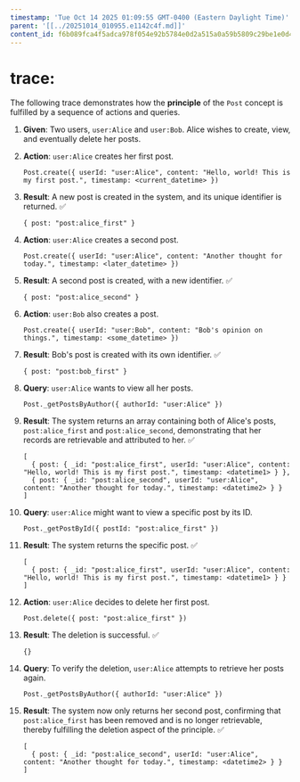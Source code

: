 ```yaml
---
timestamp: 'Tue Oct 14 2025 01:09:55 GMT-0400 (Eastern Daylight Time)'
parent: '[[../20251014_010955.e1142c4f.md]]'
content_id: f6b089fca4f5adca978f054e92b5784e0d2a515a0a59b5809c29be1e0d4924fd
---
```


# trace:

The following trace demonstrates how the **principle** of the `Post` concept is fulfilled by a sequence of actions and queries.

1. **Given**: Two users, `user:Alice` and `user:Bob`. Alice wishes to create, view, and eventually delete her posts.

2. **Action**: `user:Alice` creates her first post.
   ```
   Post.create({ userId: "user:Alice", content: "Hello, world! This is my first post.", timestamp: <current_datetime> })
   ```

3. **Result**: A new post is created in the system, and its unique identifier is returned. ✅
   ```
   { post: "post:alice_first" }
   ```

4. **Action**: `user:Alice` creates a second post.
   ```
   Post.create({ userId: "user:Alice", content: "Another thought for today.", timestamp: <later_datetime> })
   ```

5. **Result**: A second post is created, with a new identifier. ✅
   ```
   { post: "post:alice_second" }
   ```

6. **Action**: `user:Bob` also creates a post.
   ```
   Post.create({ userId: "user:Bob", content: "Bob's opinion on things.", timestamp: <some_datetime> })
   ```

7. **Result**: Bob's post is created with its own identifier. ✅
   ```
   { post: "post:bob_first" }
   ```

8. **Query**: `user:Alice` wants to view all her posts.
   ```
   Post._getPostsByAuthor({ authorId: "user:Alice" })
   ```

9. **Result**: The system returns an array containing both of Alice's posts, `post:alice_first` and `post:alice_second`, demonstrating that her records are retrievable and attributed to her. ✅
   ```
   [
     { post: { _id: "post:alice_first", userId: "user:Alice", content: "Hello, world! This is my first post.", timestamp: <datetime1> } },
     { post: { _id: "post:alice_second", userId: "user:Alice", content: "Another thought for today.", timestamp: <datetime2> } }
   ]
   ```

10. **Query**: `user:Alice` might want to view a specific post by its ID.
    ```
    Post._getPostById({ postId: "post:alice_first" })
    ```

11. **Result**: The system returns the specific post. ✅
    ```
    [
      { post: { _id: "post:alice_first", userId: "user:Alice", content: "Hello, world! This is my first post.", timestamp: <datetime1> } }
    ]
    ```

12. **Action**: `user:Alice` decides to delete her first post.
    ```
    Post.delete({ post: "post:alice_first" })
    ```

13. **Result**: The deletion is successful. ✅
    ```
    {}
    ```

14. **Query**: To verify the deletion, `user:Alice` attempts to retrieve her posts again.
    ```
    Post._getPostsByAuthor({ authorId: "user:Alice" })
    ```

15. **Result**: The system now only returns her second post, confirming that `post:alice_first` has been removed and is no longer retrievable, thereby fulfilling the deletion aspect of the principle. ✅
    ```
    [
      { post: { _id: "post:alice_second", userId: "user:Alice", content: "Another thought for today.", timestamp: <datetime2> } }
    ]
    ```
